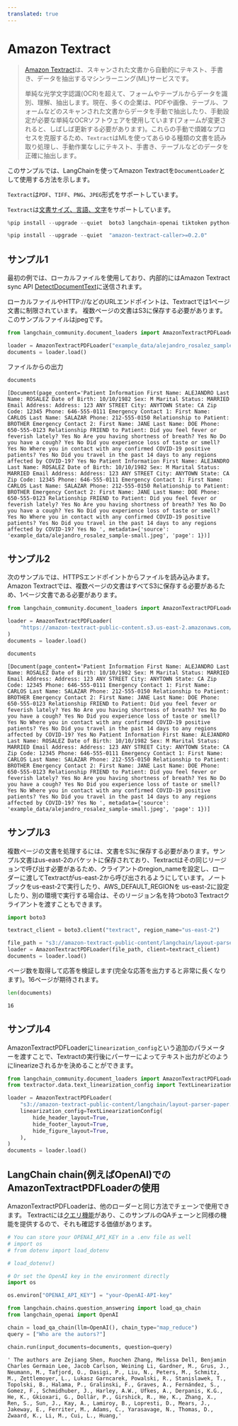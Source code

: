 ```yaml
---
translated: true
---
```


# Amazon Textract

>[Amazon Textract](https://docs.aws.amazon.com/managedservices/latest/userguide/textract.html)は、スキャンされた文書から自動的にテキスト、手書き、データを抽出するマシンラーニング(ML)サービスです。
>
>単純な光学文字認識(OCR)を超えて、フォームやテーブルからデータを識別、理解、抽出します。現在、多くの企業は、PDFや画像、テーブル、フォームなどのスキャンされた文書からデータを手動で抽出したり、手動設定が必要な単純なOCRソフトウェアを使用しています(フォームが変更されると、しばしば更新する必要があります)。これらの手動で煩雑なプロセスを克服するため、`Textract`はMLを使ってあらゆる種類の文書を読み取り処理し、手動作業なしにテキスト、手書き、テーブルなどのデータを正確に抽出します。

このサンプルでは、LangChainを使ってAmazon Textractを`DocumentLoader`として使用する方法を示します。

`Textract`は`PDF`、`TIFF`、`PNG`、`JPEG`形式をサポートしています。

`Textract`は[文書サイズ、言語、文字](https://docs.aws.amazon.com/textract/latest/dg/limits-document.html)をサポートしています。

```python
%pip install --upgrade --quiet  boto3 langchain-openai tiktoken python-dotenv
```

```python
%pip install --upgrade --quiet  "amazon-textract-caller>=0.2.0"
```

## サンプル1

最初の例では、ローカルファイルを使用しており、内部的にはAmazon Textract sync API [DetectDocumentText](https://docs.aws.amazon.com/textract/latest/dg/API_DetectDocumentText.html)に送信されます。

ローカルファイルやHTTP://などのURLエンドポイントは、Textractでは1ページ文書に制限されています。
複数ページの文書はS3に保存する必要があります。このサンプルファイルはjpegです。

```python
from langchain_community.document_loaders import AmazonTextractPDFLoader

loader = AmazonTextractPDFLoader("example_data/alejandro_rosalez_sample-small.jpeg")
documents = loader.load()
```

ファイルからの出力

```python
documents
```

```output
[Document(page_content='Patient Information First Name: ALEJANDRO Last Name: ROSALEZ Date of Birth: 10/10/1982 Sex: M Marital Status: MARRIED Email Address: Address: 123 ANY STREET City: ANYTOWN State: CA Zip Code: 12345 Phone: 646-555-0111 Emergency Contact 1: First Name: CARLOS Last Name: SALAZAR Phone: 212-555-0150 Relationship to Patient: BROTHER Emergency Contact 2: First Name: JANE Last Name: DOE Phone: 650-555-0123 Relationship FRIEND to Patient: Did you feel fever or feverish lately? Yes No Are you having shortness of breath? Yes No Do you have a cough? Yes No Did you experience loss of taste or smell? Yes No Where you in contact with any confirmed COVID-19 positive patients? Yes No Did you travel in the past 14 days to any regions affected by COVID-19? Yes No Patient Information First Name: ALEJANDRO Last Name: ROSALEZ Date of Birth: 10/10/1982 Sex: M Marital Status: MARRIED Email Address: Address: 123 ANY STREET City: ANYTOWN State: CA Zip Code: 12345 Phone: 646-555-0111 Emergency Contact 1: First Name: CARLOS Last Name: SALAZAR Phone: 212-555-0150 Relationship to Patient: BROTHER Emergency Contact 2: First Name: JANE Last Name: DOE Phone: 650-555-0123 Relationship FRIEND to Patient: Did you feel fever or feverish lately? Yes No Are you having shortness of breath? Yes No Do you have a cough? Yes No Did you experience loss of taste or smell? Yes No Where you in contact with any confirmed COVID-19 positive patients? Yes No Did you travel in the past 14 days to any regions affected by COVID-19? Yes No ', metadata={'source': 'example_data/alejandro_rosalez_sample-small.jpeg', 'page': 1})]
```

## サンプル2

次のサンプルでは、HTTPSエンドポイントからファイルを読み込みます。
Amazon Textractでは、複数ページの文書はすべてS3に保存する必要があるため、1ページ文書である必要があります。

```python
from langchain_community.document_loaders import AmazonTextractPDFLoader

loader = AmazonTextractPDFLoader(
    "https://amazon-textract-public-content.s3.us-east-2.amazonaws.com/langchain/alejandro_rosalez_sample_1.jpg"
)
documents = loader.load()
```

```python
documents
```

```output
[Document(page_content='Patient Information First Name: ALEJANDRO Last Name: ROSALEZ Date of Birth: 10/10/1982 Sex: M Marital Status: MARRIED Email Address: Address: 123 ANY STREET City: ANYTOWN State: CA Zip Code: 12345 Phone: 646-555-0111 Emergency Contact 1: First Name: CARLOS Last Name: SALAZAR Phone: 212-555-0150 Relationship to Patient: BROTHER Emergency Contact 2: First Name: JANE Last Name: DOE Phone: 650-555-0123 Relationship FRIEND to Patient: Did you feel fever or feverish lately? Yes No Are you having shortness of breath? Yes No Do you have a cough? Yes No Did you experience loss of taste or smell? Yes No Where you in contact with any confirmed COVID-19 positive patients? Yes No Did you travel in the past 14 days to any regions affected by COVID-19? Yes No Patient Information First Name: ALEJANDRO Last Name: ROSALEZ Date of Birth: 10/10/1982 Sex: M Marital Status: MARRIED Email Address: Address: 123 ANY STREET City: ANYTOWN State: CA Zip Code: 12345 Phone: 646-555-0111 Emergency Contact 1: First Name: CARLOS Last Name: SALAZAR Phone: 212-555-0150 Relationship to Patient: BROTHER Emergency Contact 2: First Name: JANE Last Name: DOE Phone: 650-555-0123 Relationship FRIEND to Patient: Did you feel fever or feverish lately? Yes No Are you having shortness of breath? Yes No Do you have a cough? Yes No Did you experience loss of taste or smell? Yes No Where you in contact with any confirmed COVID-19 positive patients? Yes No Did you travel in the past 14 days to any regions affected by COVID-19? Yes No ', metadata={'source': 'example_data/alejandro_rosalez_sample-small.jpeg', 'page': 1})]
```

## サンプル3

複数ページの文書を処理するには、文書をS3に保存する必要があります。サンプル文書はus-east-2のバケットに保存されており、Textractはその同じリージョンで呼び出す必要があるため、クライアントのregion_nameを設定し、ローダーに渡してTextractがus-east-2から呼び出されるようにしています。ノートブックをus-east-2で実行したり、AWS_DEFAULT_REGIONを us-east-2に設定したり、別の環境で実行する場合は、そのリージョン名を持つboto3 Textractクライアントを渡すこともできます。

```python
import boto3

textract_client = boto3.client("textract", region_name="us-east-2")

file_path = "s3://amazon-textract-public-content/langchain/layout-parser-paper.pdf"
loader = AmazonTextractPDFLoader(file_path, client=textract_client)
documents = loader.load()
```

ページ数を取得して応答を検証します(完全な応答を出力すると非常に長くなります)。16ページが期待されます。

```python
len(documents)
```

```output
16
```

## サンプル4

AmazonTextractPDFLoaderに`linearization_config`という追加のパラメーターを渡すことで、Textractの実行後にパーサーによってテキスト出力がどのようにlinearizeされるかを決めることができます。

```python
from langchain_community.document_loaders import AmazonTextractPDFLoader
from textractor.data.text_linearization_config import TextLinearizationConfig

loader = AmazonTextractPDFLoader(
    "s3://amazon-textract-public-content/langchain/layout-parser-paper.pdf",
    linearization_config=TextLinearizationConfig(
        hide_header_layout=True,
        hide_footer_layout=True,
        hide_figure_layout=True,
    ),
)
documents = loader.load()
```

## LangChain chain(例えばOpenAI)でのAmazonTextractPDFLoaderの使用

AmazonTextractPDFLoaderは、他のローダーと同じ方法でチェーンで使用できます。
Textractには[クエリ機能](https://docs.aws.amazon.com/textract/latest/dg/API_Query.html)があり、このサンプルのQAチェーンと同様の機能を提供するので、それも確認する価値があります。

```python
# You can store your OPENAI_API_KEY in a .env file as well
# import os
# from dotenv import load_dotenv

# load_dotenv()
```

```python
# Or set the OpenAI key in the environment directly
import os

os.environ["OPENAI_API_KEY"] = "your-OpenAI-API-key"
```

```python
from langchain.chains.question_answering import load_qa_chain
from langchain_openai import OpenAI

chain = load_qa_chain(llm=OpenAI(), chain_type="map_reduce")
query = ["Who are the autors?"]

chain.run(input_documents=documents, question=query)
```

```output
' The authors are Zejiang Shen, Ruochen Zhang, Melissa Dell, Benjamin Charles Germain Lee, Jacob Carlson, Weining Li, Gardner, M., Grus, J., Neumann, M., Tafjord, O., Dasigi, P., Liu, N., Peters, M., Schmitz, M., Zettlemoyer, L., Lukasz Garncarek, Powalski, R., Stanislawek, T., Topolski, B., Halama, P., Gralinski, F., Graves, A., Fernández, S., Gomez, F., Schmidhuber, J., Harley, A.W., Ufkes, A., Derpanis, K.G., He, K., Gkioxari, G., Dollár, P., Girshick, R., He, K., Zhang, X., Ren, S., Sun, J., Kay, A., Lamiroy, B., Lopresti, D., Mears, J., Jakeway, E., Ferriter, M., Adams, C., Yarasavage, N., Thomas, D., Zwaard, K., Li, M., Cui, L., Huang,'
```
